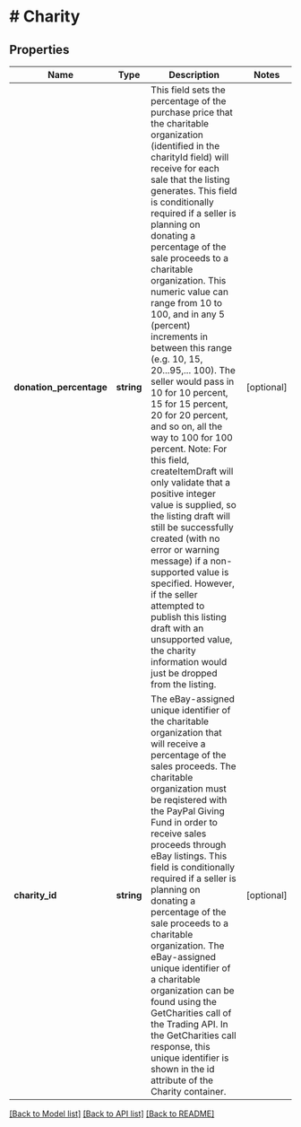 # # Charity

## Properties

Name | Type | Description | Notes
------------ | ------------- | ------------- | -------------
**donation_percentage** | **string** | This field sets the percentage of the purchase price that the charitable organization (identified in the charityId field) will receive for each sale that the listing generates. This field is conditionally required if a seller is planning on donating a percentage of the sale proceeds to a charitable organization. This numeric value can range from 10 to 100, and in any 5 (percent) increments in between this range (e.g. 10, 15, 20...95,... 100). The seller would pass in 10 for 10 percent, 15 for 15 percent, 20 for 20 percent, and so on, all the way to 100 for 100 percent. Note: For this field, createItemDraft will only validate that a positive integer value is supplied, so the listing draft will still be successfully created (with no error or warning message) if a non-supported value is specified. However, if the seller attempted to publish this listing draft with an unsupported value, the charity information would just be dropped from the listing. | [optional]
**charity_id** | **string** | The eBay-assigned unique identifier of the charitable organization that will receive a percentage of the sales proceeds. The charitable organization must be reqistered with the PayPal Giving Fund in order to receive sales proceeds through eBay listings. This field is conditionally required if a seller is planning on donating a percentage of the sale proceeds to a charitable organization. The eBay-assigned unique identifier of a charitable organization can be found using the GetCharities call of the Trading API. In the GetCharities call response, this unique identifier is shown in the id attribute of the Charity container. | [optional]

[[Back to Model list]](../../README.md#models) [[Back to API list]](../../README.md#endpoints) [[Back to README]](../../README.md)
